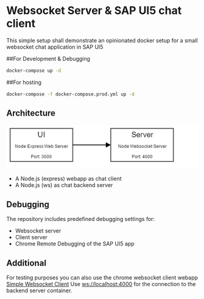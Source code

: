 Websocket Server & SAP UI5 chat client
======
This simple setup shall demonstrate an opinionated docker setup for a small websocket chat application in SAP UI5

##For Development & Debugging
````bash
docker-compose up -d
````
##For hosting
````bash
docker-compose -f docker-compose.prod.yml up -d
````

Architecture
-----

![Architecture diagram](container_diagram.png)

* A Node.js (express) webapp as chat client
* A Node.js (ws) as chat backend server

Debugging
-----
The repository includes predefined debugging settings for:
* Websocket server
* Client server
* Chrome Remote Debugging of the SAP UI5 app

Additional
-----

For testing purposes you can also use the chrome websocket client webapp
[Simple Websocket Client](https://chrome.google.com/webstore/detail/simple-websocket-client/pfdhoblngboilpfeibdedpjgfnlcodoo)
Use [ws://localhost:4000](ws://localhost:4000) for the connection to the backend server container.